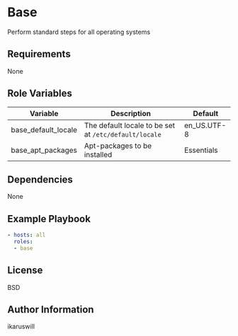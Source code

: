 Base
=========

Perform standard steps for all operating systems

Requirements
------------

None

Role Variables
--------------

| Variable            | Description                                           | Default     |
|---------------------|-------------------------------------------------------|-------------|
| base_default_locale | The default locale to be set at `/etc/default/locale` | en_US.UTF-8 |
| base_apt_packages   | Apt-packages to be installed                          | Essentials  |

Dependencies
------------

None

Example Playbook
----------------
```yaml
- hosts: all
  roles:
  - base
```

License
-------

BSD

Author Information
------------------
ikaruswill
